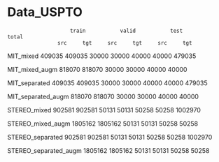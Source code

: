 # Data_USPTO

						train			valid			test			total	
					src		tgt		src		tgt		src		tgt		
  MIT_mixed				409035	409035	30000	30000	40000	40000	479035
  
  MIT_mixed_augm			818070	818070	30000	30000	40000	40000
  
  MIT_separated			409035	409035	30000	30000	40000	40000	479035
  
  MIT_separated_augm		818070	818070	30000	30000	40000	40000
  
  STEREO_mixed			902581	902581	50131	50131	50258	50258	1002970
  
  STEREO_mixed_augm		1805162	1805162	50131	50131	50258	50258
  
  STEREO_separated		902581	902581	50131	50131	50258	50258	1002970
  
  STEREO_separated_augm	1805162	1805162	50131	50131	50258	50258
  
